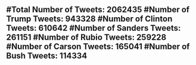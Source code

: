 #Total Number of Tweets: 2062435 
#Number of Trump Tweets: 943328
#Number of Clinton Tweets: 610642
#Number of Sanders Tweets: 261151
#Number of Rubio Tweets: 259228
#Number of Carson Tweets: 165041
#Number of Bush Tweets: 114334
---
